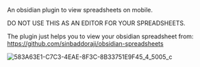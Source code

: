 An obsidian plugin to view spreadsheets on mobile.

DO NOT USE THIS AS AN EDITOR FOR YOUR SPREADSHEETS. 

The plugin just helps you to view your obsidian spreadsheet from: https://github.com/sinbaddoraji/obsidian-spreadsheets

![583A63E1-C7C3-4EAE-8F3C-8B33751E9F45_4_5005_c](https://github.com/user-attachments/assets/3e853355-c7ed-4d94-a84e-361ede7ef461)
